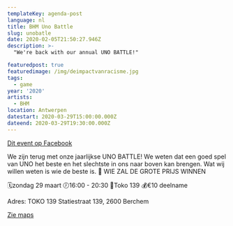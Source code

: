 ```yaml
---
templateKey: agenda-post
language: nl
title: BHM Uno Battle
slug: unobatle
date: 2020-02-05T21:50:27.946Z
description: >-
  "We're back with our annual UNO BATTLE!"

featuredpost: true
featuredimage: /img/deimpactvanracisme.jpg
tags:
  - game
year: '2020'
artists:
  - BHM
location: Antwerpen
datestart: 2020-03-29T15:00:00.000Z
dateend: 2020-03-29T19:30:00.000Z
---
```

[Dit event op Facebook](https://www.facebook.com/events/518761732081196/)

We zijn terug met onze jaarlijkse UNO BATTLE!
We weten dat een goed spel van UNO het beste en het slechtste in ons naar boven kan brengen. Wat wij willen weten is wie de beste is. 🤔
WIE ZAL DE GROTE PRIJS WINNEN

🗓zondag 29 maart
🕖16:00 - 20:30
📍Toko 139
💰€10 deelname

Adres: TOKO 139
Statiestraat 139, 2600 Berchem

[Zie maps](https://goo.gl/maps/JEoLnipj1L71Hrv18)
